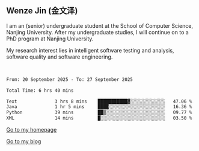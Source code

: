 ## Wenze Jin (金文泽)

I am an (senior) undergraduate student at the School of Computer Science, Nanjing University.
After my undergraduate studies, I will continue on to a PhD program at Nanjing University.  

My research interest lies in intelligent software testing and analysis, software quality and software engineering.

<br>  

<!--START_SECTION:waka-->

```txt
From: 20 September 2025 - To: 27 September 2025

Total Time: 6 hrs 40 mins

Text              3 hrs 8 mins    ███████████▓░░░░░░░░░░░░░   47.06 %
Java              1 hr 5 mins     ████░░░░░░░░░░░░░░░░░░░░░   16.36 %
Python            39 mins         ██▒░░░░░░░░░░░░░░░░░░░░░░   09.77 %
XML               14 mins         █░░░░░░░░░░░░░░░░░░░░░░░░   03.50 %
```

<!--END_SECTION:waka-->

[Go to my homepage](https://wenzejin.github.io)

[Go to my blog](https://wenzejin.notion.site/blogs)
